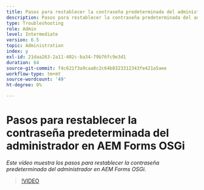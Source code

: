 ```yaml
---
title: Pasos para restablecer la contraseña predeterminada del administrador en AEM Forms OSGi
description: Pasos para restablecer la contraseña predeterminada del administrador en AEM Forms OSGi
type: Troubleshooting
role: Admin
level: Intermediate
version: 6.5
topic: Administration
index: y
exl-id: 21daa263-2a11-402c-ba34-79b76fc9e3d1
duration: 64
source-git-commit: f4c621f3a9caa8c2c64b8323312343fe421a5aee
workflow-type: tm+mt
source-wordcount: '49'
ht-degree: 0%

---
```


# Pasos para restablecer la contraseña predeterminada del administrador en AEM Forms OSGi

*Este vídeo muestra los pasos para restablecer la contraseña predeterminada del administrador en AEM Forms OSGi.*

>[!VIDEO](https://video.tv.adobe.com/v/335542?quality=12&learn=on)
